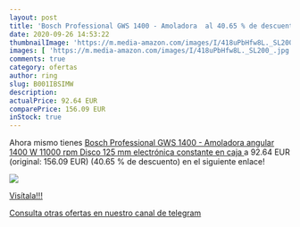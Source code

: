 ```yaml
---
layout: post
title: 'Bosch Professional GWS 1400 - Amoladora  al 40.65 % de descuento'
date: 2020-09-26 14:53:22
thumbnailImage: 'https://m.media-amazon.com/images/I/418uPbHfw8L._SL200_.jpg'
images: [ 'https://m.media-amazon.com/images/I/418uPbHfw8L._SL200_.jpg' ]
comments: true
category: ofertas
author: ring
slug: B001IBSIMW
description:
actualPrice: 92.64 EUR
comparePrice: 156.09 EUR
inStock: true
---
```


Ahora mismo tienes [Bosch Professional GWS 1400 - Amoladora angular  1400 W  11000 rpm  Disco 125 mm  electrónica constante  en caja ](https://www.amazon.com/dp/B001IBSIMW/?tag=redken08-20) a 92.64 EUR (original: 156.09 EUR) (40.65 %  de descuento) en el siguiente enlace!

[![](https://m.media-amazon.com/images/I/418uPbHfw8L._SL200_.jpg)](https://www.amazon.com/dp/B001IBSIMW/?tag=redken08-20)

[Visítala!!!](https://www.amazon.com/dp/B001IBSIMW/?tag=redken08-20)

[Consulta otras ofertas en nuestro canal de telegram](https://t.me/s/ofertas25)
